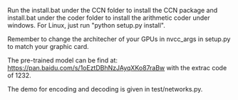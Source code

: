 Run the install.bat under the CCN folder to install the CCN package and install.bat under the coder folder to install the arithmetic coder under windows. For Linux, just run "python setup.py install". 

Remember to change the architecher of your GPUs in nvcc_args in setup.py to match your graphic card. 

The pre-trained model can be find at: https://pan.baidu.com/s/1oEztDBhNzJAyqXKo87raBw with the extrac code of 1232.

The demo for encoding and decoding is given in test/networks.py.
